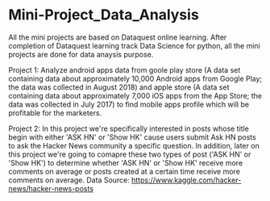 # Mini-Project_Data_Analysis
All the mini projects are based on Dataquest online learning. After completion of Dataquest learning track Data Science for python, all the mini projects are done for data anaysis purpose.

Project 1: Analyze android apps data from goole play store (A data set containing data about approximately 10,000 Android apps from Google Play; the data was collected in August 2018) and apple store (A data set containing data about approximately 7,000 iOS apps from the App Store; the data was collected in July 2017) to find mobile apps profile which will be profitable for the marketers. 

Project 2: In this project we're specifically interested in posts whose title begin with either 'ASK HN' or 'Show HK' cause users submit Ask HN posts to ask the Hacker News community a specific question.
In addition, later on this project we're going to comapre these two types of post ('ASK HN' or 'Show HK') to determine whether 'ASK HN' or 'Show HK' receive more comments on average or posts created at a certain time receive more comments on average. 
Data Source: https://www.kaggle.com/hacker-news/hacker-news-posts 
